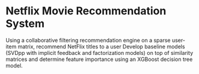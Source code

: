 # Netflix Movie Recommendation System

Using a collaborative filtering recommendation engine on a sparse user-item matrix, recommend NetFlix titles to a user
Develop baseline models (SVDpp with implicit feedback and factorization models) on top of similarity matrices and determine feature importance using an XGBoost decision tree model.
